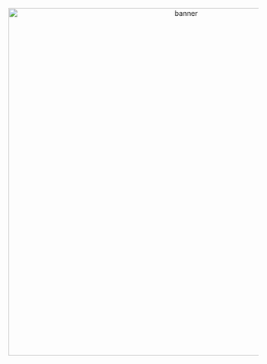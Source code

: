 
<p align="center">
  <img src="https://github.com/ltb801/ltb801/blob/main/fig/totoro.gif?raw=true" alt="banner" width="700">
</p>

<!--
**ltb801/ltb801** is a ✨ _special_ ✨ repository because its `README.md` (this file) appears on your GitHub profile.

Here are some ideas to get you started:

- 🔭 I’m currently working on ...
- 🌱 I’m currently learning ...
- 👯 I’m looking to collaborate on ...
- 🤔 I’m looking for help with ...
- 💬 Ask me about ...
- 📫 How to reach me: ...
- 😄 Pronouns: ...
- ⚡ Fun fact: ...
-->
